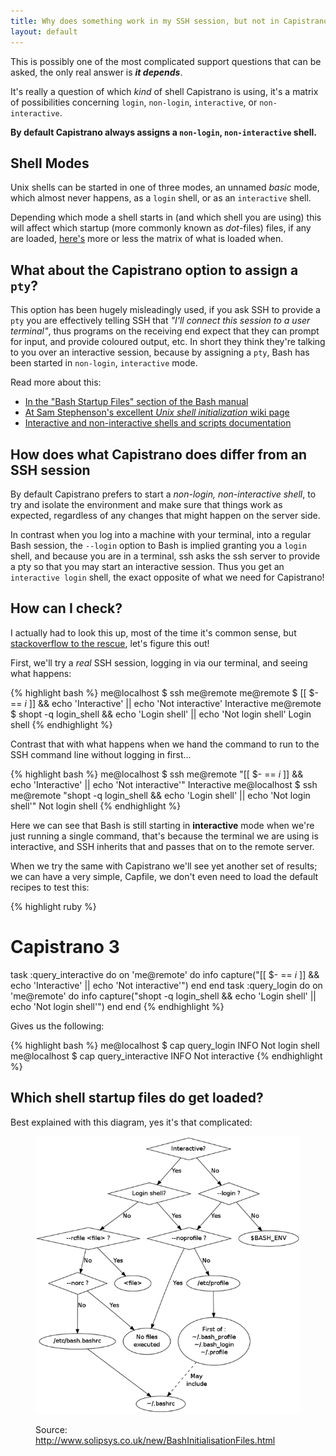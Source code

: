 ```yaml
---
title: Why does something work in my SSH session, but not in Capistrano?
layout: default
---
```


This is possibly one of the most complicated support questions that can be
asked, the only real answer is ***it depends***.

It's really a question of which *kind* of shell Capistrano is using, it's a
matrix of possibilities concerning `login`, `non-login`, `interactive`, or
`non-interactive`.

**By default Capistrano always assigns a `non-login`, `non-interactive` shell.**

## Shell Modes

Unix shells can be started in one of three modes, an unnamed *basic* mode,
which almost never happens, as a `login` shell, or as an `interactive` shell.

Depending which mode a shell starts in (and which shell you are using) this
will affect which startup (more commonly known as *dot*-files) files, if any
are loaded, [here's](#which_startup_files_loaded) more or less the matrix of what is loaded when.

## What about the Capistrano option to assign a `pty`?

This option has been hugely misleadingly used, if you ask SSH to provide a
`pty` you are effectively telling SSH that *"I'll connect this session to a
user terminal"*, thus programs on the receiving end expect that they can prompt
for input, and provide coloured output, etc. In short they think they're
talking to you over an interactive session, because by assigning a `pty`, Bash
has been started in `non-login`, `interactive` mode.

Read more about this:

 * [In the "Bash Startup Files" section of the Bash
   manual](https://www.gnu.org/software/bash/manual/html_node/Bash-Startup-Files.html)
 * [At Sam Stephenson's excellent *Unix shell initialization* wiki
   page](https://github.com/sstephenson/rbenv/wiki/Unix-shell-initialization)
 * [Interactive and non-interactive shells and scripts
   documentation](http://www.tldp.org/LDP/abs/html/intandnonint.html)

## How does what Capistrano does differ from an SSH session

By default Capistrano prefers to start a *non-login, non-interactive
shell*, to try and isolate the environment and make sure that things work as
expected, regardless of any changes that might happen on the server side.

In contrast when you log into a machine with your terminal, into a regular
Bash session, the `--login` option to Bash is implied granting you a `login`
shell, and because you are in a terminal, ssh asks the ssh server to provide a
pty so that you may start an interactive session. Thus you get an `interactive
login` shell, the exact opposite of what we need for Capistrano!

## How can I check?

I actually had to look this up, most of the time it's common sense, but
[stackoverflow to the rescue](http://unix.stackexchange.com/a/26782), let's
figure this out!

First, we'll try a *real* SSH session, logging in via our terminal, and seeing
what happens:

{% highlight bash %}
me@localhost $ ssh me@remote
me@remote $ [[ $- == *i* ]] && echo 'Interactive' || echo 'Not interactive'
Interactive
me@remote $ shopt -q login_shell && echo 'Login shell' || echo 'Not login shell'
Login shell
{% endhighlight %}

Contrast that with what happens when we hand the command to run to the SSH
command line without logging in first...

{% highlight bash %}
me@localhost $ ssh me@remote "[[ $- == *i* ]] && echo 'Interactive' || echo 'Not interactive'"
Interactive
me@localhost $ ssh me@remote "shopt -q login_shell && echo 'Login shell' || echo 'Not login shell'"
Not login shell
{% endhighlight %}

Here we can see that Bash is still starting in **interactive** mode when we're
just running a single command, that's because the terminal we are using is
interactive, and SSH inherits that and passes that on to the remote server.

When we try the same with Capistrano we'll see yet another set of results; we
can have a very simple, Capfile, we don't even need to load the default
recipes to test this:

{% highlight ruby %}
# Capistrano 3
task :query_interactive do
  on 'me@remote' do
    info capture("[[ $- == *i* ]] && echo 'Interactive' || echo 'Not interactive'")
  end
end
task :query_login do
  on 'me@remote' do
    info capture("shopt -q login_shell && echo 'Login shell' || echo 'Not login shell'")
  end
end
{% endhighlight %}

Gives us the following:

{% highlight bash %}
me@localhost $ cap query_login
INFO Not login shell
me@localhost $ cap query_interactive
INFO Not interactive
{% endhighlight %}

## <a id="which_startup_files_loaded"></a>Which shell startup files do get loaded?

Best explained with this diagram, yes it's that complicated:

<figure class="panel">
  <img src="/images/BashStartupFiles1.png" title="Bash Startup Files" alt="Bash Startup Files" />
  <figcaption>
    <p>Source: <a href="http://www.solipsys.co.uk/new/BashInitialisationFiles.html">http://www.solipsys.co.uk/new/BashInitialisationFiles.html</a></p>
  </figcaption>
</figure>

